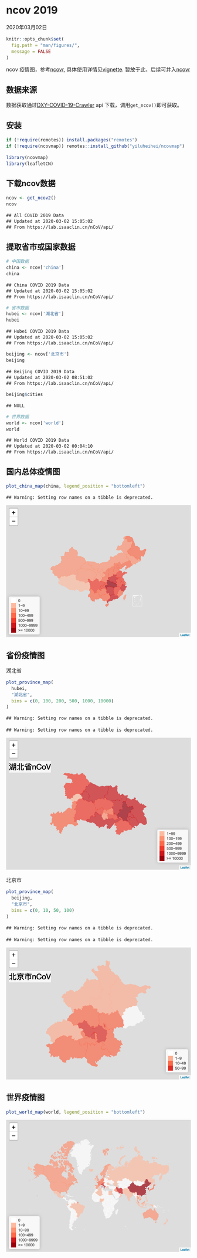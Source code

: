 ncov 2019
================
2020年03月02日

``` r
knitr::opts_chunk$set(
  fig.path = "man/figures/",
  message = FALSE
)
```

ncov 疫情图，参考[ncovr](https://github.com/pzhaonet/ncovr),
具体使用详情见[vignette](https://yiluheihei.github.io/ncovmap/articles/Introduction.html).
暂放于此，后续可并入[ncovr](https://github.com/pzhaonet/ncovr)

## 数据来源

数据获取通过[DXY-COVID-19-Crawler](https://github.com/BlankerL/DXY-COVID-19-Crawler)
api 下载，调用`get_ncov()`即可获取。

## 安装

``` r
if (!require(remotes)) install.packages("remotes")
if (!require(ncovmap)) remotes::install_github("yiluheihei/ncovmap")
```

``` r
library(ncovmap)
library(leafletCN)
```

## 下载ncov数据

``` r
ncov <- get_ncov2()
ncov
```

    ## All COVID 2019 Data
    ## Updated at 2020-03-02 15:05:02 
    ## From https://lab.isaaclin.cn/nCoV/api/

## 提取省市或国家数据

``` r
# 中国数据
china <- ncov['china']
china
```

    ## China COVID 2019 Data
    ## Updated at 2020-03-02 15:05:02 
    ## From https://lab.isaaclin.cn/nCoV/api/

``` r
# 省市数据
hubei <- ncov['湖北省']
hubei
```

    ## Hubei COVID 2019 Data
    ## Updated at 2020-03-02 15:05:02 
    ## From https://lab.isaaclin.cn/nCoV/api/

``` r
beijing <- ncov['北京市']
beijing
```

    ## Beijing COVID 2019 Data
    ## Updated at 2020-03-02 08:51:02 
    ## From https://lab.isaaclin.cn/nCoV/api/

``` r
beijing$cities
```

    ## NULL

``` r
# 世界数据
world <- ncov['world']
world
```

    ## World COVID 2019 Data
    ## Updated at 2020-03-02 00:04:10 
    ## From https://lab.isaaclin.cn/nCoV/api/

## 国内总体疫情图

``` r
plot_china_map(china, legend_position = "bottomleft")
```

    ## Warning: Setting row names on a tibble is deprecated.

![](man/figures/china-map-1.png)<!-- -->

## 省份疫情图

湖北省

``` r
plot_province_map(
  hubei, 
  "湖北省", 
  bins = c(0, 100, 200, 500, 1000, 10000)
)
```

    ## Warning: Setting row names on a tibble is deprecated.
    
    ## Warning: Setting row names on a tibble is deprecated.

![](man/figures/hubei-map-1.png)<!-- -->

北京市

``` r
plot_province_map(
  beijing,
  "北京市", 
  bins = c(0, 10, 50, 100)
)
```

    ## Warning: Setting row names on a tibble is deprecated.
    
    ## Warning: Setting row names on a tibble is deprecated.

![](man/figures/beijing-map-1.png)<!-- -->

## 世界疫情图

``` r
plot_world_map(world, legend_position = "bottomleft")
```

![](man/figures/world-map-1.png)<!-- -->
